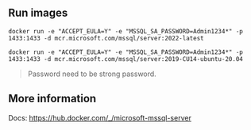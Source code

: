 ## Run images

```shell
docker run -e "ACCEPT_EULA=Y" -e "MSSQL_SA_PASSWORD=Admin1234*" -p 1433:1433 -d mcr.microsoft.com/mssql/server:2022-latest
```
```shell
docker run -e "ACCEPT_EULA=Y" -e "MSSQL_SA_PASSWORD=Admin1234*" -p 1433:1433 -d mcr.microsoft.com/mssql/server:2019-CU14-ubuntu-20.04
```

> Password need to be strong password.

## More information

Docs: https://hub.docker.com/_/microsoft-mssql-server
